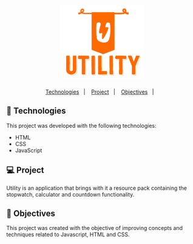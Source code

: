<h1 align="center">
  <img alt="Utility" title="Utility" src=".github/logo.png" width="220px" />
</h1>

<p align="center">
  <a href="#-technologies">Technologies</a>&nbsp;&nbsp;&nbsp;|&nbsp;&nbsp;&nbsp;
  <a href="#-project">Project</a>&nbsp;&nbsp;&nbsp;|&nbsp;&nbsp;&nbsp;
  <a href="#-objectives">Objectives</a>&nbsp;&nbsp;&nbsp;|&nbsp;&nbsp;&nbsp;

</p>

## 🚀 Technologies

This project was developed with the following technologies:

- HTML
- CSS
- JavaScript

## 💻 Project

Utility is an application that brings with it a resource pack containing the stopwatch, calculator and countdown functionality.

## :memo: Objectives


This project was created with the objective of improving concepts and techniques related to Javascript, HTML and CSS.